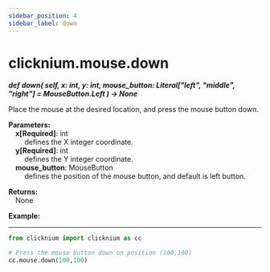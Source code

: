 ```yaml
---
sidebar_position: 4
sidebar_label: down
---
```


# clicknium.mouse.down

***def down(
        self,
        x: int, 
        y: int, 
        mouse_button: Literal["left", "middle", "right"] = MouseButton.Left
    ) -> None***  

Place the mouse at the desired location, and press the mouse button down.

**Parameters:**  
    &emsp;**x[Required]**: int  
        &emsp;&emsp; defines the X integer coordinate.  
    &emsp;**y[Required]**: int  
        &emsp;&emsp; defines the Y integer coordinate.  
    &emsp;**mouse_button**: MouseButton  
        &emsp;&emsp; defines the position of the mouse button, and default is left button.   

**Returns:**  
    &emsp;None

**Example:**
***
```python
from clicknium import clicknium as cc

# Press the mouse button down on position (100,100)
cc.mouse.down(100,100)

```